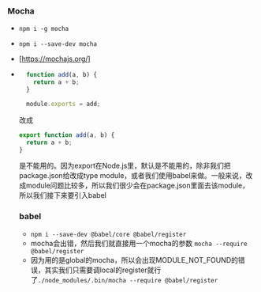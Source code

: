 ### Mocha

- `npm i -g mocha`
- `npm i --save-dev mocha`
- [https://mochajs.org/]
- ```javascript
    function add(a, b) {
      return a + b;
    }

    module.exports = add;
  ```
  改成
  ```javascript
  export function add(a, b) {
    return a + b;
  }
  ```
  是不能用的。因为export在Node.js里，默认是不能用的，除非我们把package.json给改成type module，或者我们使用babel来做。一般来说，改成module问题比较多，所以我们很少会在package.json里面去该module，所以我们接下来要引入babel

  ### babel

  - `npm i --save-dev @babel/core @babel/register`
  - mocha会出错，然后我们就直接用一个mocha的参数 `mocha --require @babel/register`
  - 因为用的是global的mocha，所以会出现MODULE_NOT_FOUND的错误，其实我们只需要调local的register就行了`./node_modules/.bin/mocha --require @babel/register`